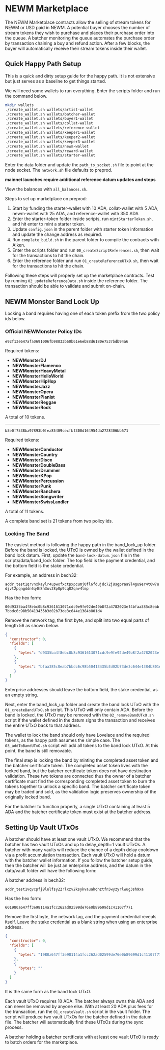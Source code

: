 # NEWM Marketplace

The NEWM Marketplace contracts allow the selling of stream tokens for NEWM or USD paid in NEWM. A potential buyer chooses the number of stream tokens they wish to purchase and places their purchase order into the queue. A batcher monitoring the queue automates the purchase order by transaction chaining a buy and refund action. After a few blocks, the buyer will automatically receive their stream tokens inside their wallet.

## Quick Happy Path Setup

This is a quick and dirty setup guide for the happy path. It is not extensive but just serves as a baseline to get things started.

We will need some wallets to run everything. Enter the scripts folder and run the command below.

```bash
mkdir wallets
./create_wallet.sh wallets/artist-wallet
./create_wallet.sh wallets/batcher-wallet
./create_wallet.sh wallets/buyer1-wallet
./create_wallet.sh wallets/collat-wallet
./create_wallet.sh wallets/reference-wallet
./create_wallet.sh wallets/keeper1-wallet
./create_wallet.sh wallets/keeper2-wallet
./create_wallet.sh wallets/keeper3-wallet
./create_wallet.sh wallets/newm-wallet
./create_wallet.sh wallets/reward-wallet
./create_wallet.sh wallets/starter-wallet
```

Enter the data folder and update the `path_to_socket.sh` file to point at the node socket. The `network.sh` file defaults to preprod.

**mainnet launches require additional reference datum updates and steps**

View the balances with `all_balances.sh`. 

Steps to set up marketplace on preprod:

1. Start by funding the starter-wallet with 10 ADA, collat-wallet with 5 ADA, newm-wallet with 25 ADA, and reference-wallet with 350 ADA
2. Enter the starter-token folder inside scripts, run `mintStarterToken.sh`, and hit enter to mint a starter token.
3. Update `config.json` in the parent folder with starter token information and update the change address as required.
4. Run `complete_build.sh` in the parent folder to compile the contracts with Aiken.
5. Enter the scripts folder and run `00_createScriptReferences.sh`, then wait for the transactions to hit the chain.
6. Enter the reference folder and run `01_createReferenceUTxO.sh`, then wait for the transactions to hit the chain.

Following these steps will properly set up the marketplace contracts. Test by running `02_updateReferenceData.sh` inside the reference folder. The transaction should be able to validate and submit on-chain. 

## NEWM Monster Band Lock Up

Locking a band requires having one of each token prefix from the two policy ids below.

### Official NEWMonster Policy IDs

`e92f13e647afa0691006fb98833b60b61e6eb88d6180e7537bdb94a6`

Required tokens:

- **NEWMonsterDJ**
- **NEWMonsterFlamenco**
- **NEWMonsterHeavyMetal**
- **NEWMonsterHelloWorld**
- **NEWMonsterHipHop**
- **NEWMonsterJazz**
- **NEWMonsterOpera**
- **NEWMonsterPianist**
- **NEWMonsterReggae**
- **NEWMonsterRock**

A total of 10 tokens.

---

`b3e0f7538ba97893b0fea85409cecfbf300d164954da2728406bb571`

Required tokens:

- **NEWMonsterConductor**
- **NEWMonsterCountry**
- **NEWMonsterDisco**
- **NEWMonsterDoubleBass**
- **NEWMonsterDrummer**
- **NEWMonsterKPop**
- **NEWMonsterPercussion**
- **NEWMonsterPunk**
- **NEWMonsterRanchera**
- **NEWMonsterSongwriter**
- **NEWMonsterSwissLandler**

A total of 11 tokens.

A complete band set is 21 tokens from two policy ids.

### Locking The Band

The easiest method is following the happy path in the band_lock_up folder. Before the band is locked, the UTxO is owned by the wallet defined in the band lock datum. First, update the `band-lock-datum.json` file in the scripts/data/band_lock folder. The top field is the payment credential, and the bottom field is the stake credential.

For example, an address in bech32:

`addr_test1qrvnxkaylr4upwxfxctpxpcumj0fl6fdujdc72j8sgpraa9l4gu9er4t0w7udjvt2pqngddn6q4h8h3uv38p8p9cq82qav4lmp`

Has the hex form:

`00d9335ba4f8ebc0b8c9361613071cdc9e9fe92de49b8f2a4782023ef4bfaa385c8eab7bbdc6c98b50413435b3d02b73de3c644e1384b801d4`

Remove the network tag, the first byte, and split into two equal parts of length 56 as shown below.

```json
{
  "constructor": 0,
  "fields": [
    {
      "bytes": "d9335ba4f8ebc0b8c9361613071cdc9e9fe92de49b8f2a4782023ef4"
    },
    {
      "bytes": "bfaa385c8eab7bbdc6c98b50413435b3d02b73de3c644e1384b801d4"
    }
  ]
}
```

Enterprise addresses should leave the bottom field, the stake credential, as an empty string.

Next, enter the band_lock_up folder and create the band lock UTxO with the `01_createBandUTxO.sh` script. This UTxO will only contain ADA. Before the band is locked, the UTxO may be removed with the `02_removeBandUTxO.sh` script if the wallet defined in the datum signs the transaction and receives the entire UTxO back to that address.

The wallet to lock the band should only have Lovelace and the required tokens, as the happy path assumes the simple case. The `03_addToBandUTxO.sh` script will add all tokens to the band lock UTxO. At this point, the band is still removable.

The final step is locking the band by minting the completed asset token and the batcher certificate token. The completed asset token lives with the locked band, but the batcher certificate token does not have destination validation. These two tokens are connected thus the owner of a batcher certificate must find the corresponding completed asset token to burn the tokens together to unlock a specific band. The batcher certificate token may be traded and sold, as the validation logic preserves ownership of the originally locked band.

For the batcher to function properly, a single UTxO containing at least 5 ADA and the batcher certificate token must exist at the batcher address.

## Setting Up Vault UTxOs

A batcher should have at least one vault UTxO. We recommend that the batcher has two vault UTxOs and up to delay_depth+1 vault UTxOs. A batcher with many vaults will reduce the chance of a depth delay cooldown via a profit accumulation transaction. Each vault UTxO will hold a datum with the batcher wallet information. If you follow the batcher setup guide, then the batcher will be just an enterprise address, and the datum in the data/vault folder will have the following form:

A batcher address in bech32:

`addr_test1vqvcpfj8lulfsy22rlxzv2ksykvauahqhztfn5wyzyrlwug3sh9xa`

Has the hex form:

`601980a647ff3e98114a1fcc262ad02599de76e0b89699d1c41107f771`

Remove the first byte, the network tag, and the payment credential reveals itself. Leave the stake credential as a blank string when using an enterprise address.

```json
{
  "constructor": 0,
  "fields": [
    {
      "bytes": "1980a647ff3e98114a1fcc262ad02599de76e0b89699d1c41107f771"
    },
    {
      "bytes": ""
    }
  ]
}
```

It is the same form as the band lock UTxO.

Each vault UTxO requires 10 ADA. The batcher always owns this ADA and can never be removed by anyone else. With at least 20 ADA plus fees for the transaction, run the `01_createVault.sh` script in the vault folder. The script will produce two vault UTxOs for the batcher defined in the datum file. The batcher will automatically find these UTxOs during the sync process.

A batcher holding a batcher certificate with at least one vault UTxO is ready to batch orders for the marketplace.
